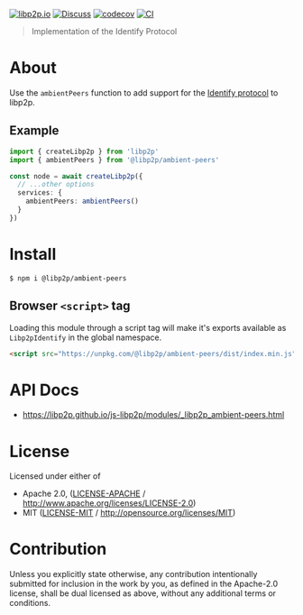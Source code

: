 [![libp2p.io](https://img.shields.io/badge/project-libp2p-yellow.svg?style=flat-square)](http://libp2p.io/)
[![Discuss](https://img.shields.io/discourse/https/discuss.libp2p.io/posts.svg?style=flat-square)](https://discuss.libp2p.io)
[![codecov](https://img.shields.io/codecov/c/github/libp2p/js-libp2p.svg?style=flat-square)](https://codecov.io/gh/libp2p/js-libp2p)
[![CI](https://img.shields.io/github/actions/workflow/status/libp2p/js-libp2p/main.yml?branch=main\&style=flat-square)](https://github.com/libp2p/js-libp2p/actions/workflows/main.yml?query=branch%3Amain)

> Implementation of the Identify Protocol

# About

Use the `ambientPeers` function to add support for the [Identify protocol](https://github.com/libp2p/specs/blob/master/identify/README.md) to libp2p.

## Example

```typescript
import { createLibp2p } from 'libp2p'
import { ambientPeers } from '@libp2p/ambient-peers'

const node = await createLibp2p({
  // ...other options
  services: {
    ambientPeers: ambientPeers()
  }
})
```

# Install

```console
$ npm i @libp2p/ambient-peers
```

## Browser `<script>` tag

Loading this module through a script tag will make it's exports available as `Libp2pIdentify` in the global namespace.

```html
<script src="https://unpkg.com/@libp2p/ambient-peers/dist/index.min.js"></script>
```

# API Docs

- <https://libp2p.github.io/js-libp2p/modules/_libp2p_ambient-peers.html>

# License

Licensed under either of

- Apache 2.0, ([LICENSE-APACHE](LICENSE-APACHE) / <http://www.apache.org/licenses/LICENSE-2.0>)
- MIT ([LICENSE-MIT](LICENSE-MIT) / <http://opensource.org/licenses/MIT>)

# Contribution

Unless you explicitly state otherwise, any contribution intentionally submitted for inclusion in the work by you, as defined in the Apache-2.0 license, shall be dual licensed as above, without any additional terms or conditions.
